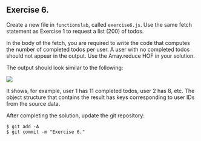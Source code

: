 ## Exercise 6.

Create a new file in `functionslab`, called `exercise6.js`. Use the same fetch statement as Exercise 1 to request a list (200) of todos.

In the body of the fetch, you are required to write the code that computes the number of completed todos per user. A user with no completed todos should not appear in the output. Use the Array.reduce HOF in your solution.

The output should look similar to the following:

![][completedperuser]

It shows, for example, user 1 has 11 completed todos, user 2 has 8, etc. The object structure that contains the result has keys corresponding to user IDs from the source data.

After completing the solution, update the git repository:
~~~ 
$ git add -A
$ git commit -m "Exercise 6."
~~~

[completedperuser]: ./img/completedperuser.png

